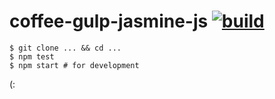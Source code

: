 coffee-gulp-jasmine-js [![build](https://api.travis-ci.org/daggerok/coffee-jasmine-angular.svg?branch=master)](https://api.travis-ci.org/daggerok/coffee-jasmine-angular.svg?branch=master)
============================
    $ git clone ... && cd ...
    $ npm test
    $ npm start # for development

(:
